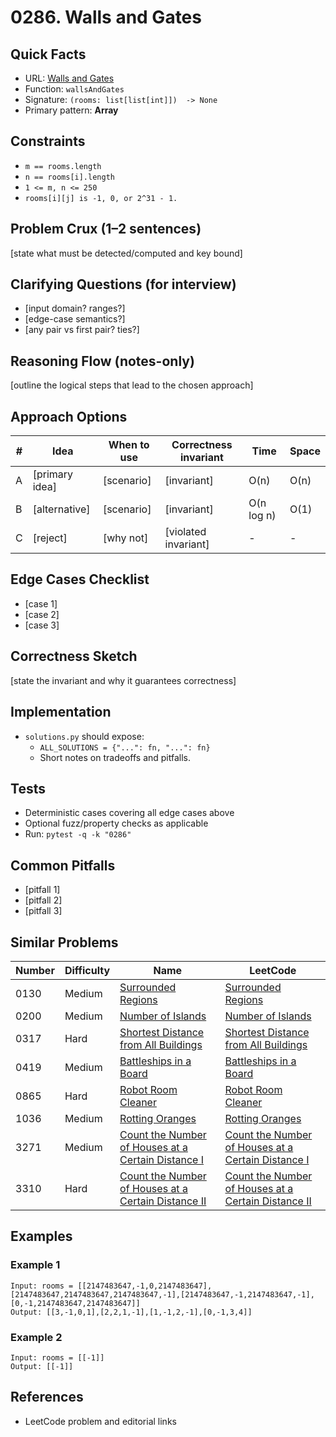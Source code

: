# 0286. Walls and Gates

## Quick Facts

- URL: [Walls and Gates](https://leetcode.com/problems/walls-and-gates/)
- Function: `wallsAndGates`
- Signature: `(rooms: list[list[int]])  -> None`
- Primary pattern: **Array**

## Constraints

- `m == rooms.length`
- `n == rooms[i].length`
- `1 <= m, n <= 250`
- `rooms[i][j] is -1, 0, or 2^31 - 1.`

## Problem Crux (1–2 sentences)

[state what must be detected/computed and key bound]

## Clarifying Questions (for interview)

- [input domain? ranges?]
- [edge-case semantics?]
- [any pair vs first pair? ties?]

## Reasoning Flow (notes-only)

[outline the logical steps that lead to the chosen approach]

## Approach Options

| # | Idea | When to use | Correctness invariant | Time | Space |
|---|------|-------------|-----------------------|------|-------|
| A | [primary idea] | [scenario] | [invariant] | O(n) | O(n) |
| B | [alternative] | [scenario] | [invariant] | O(n log n) | O(1) |
| C | [reject] | [why not] | [violated invariant] | - | - |

## Edge Cases Checklist

- [case 1]
- [case 2]
- [case 3]

## Correctness Sketch

[state the invariant and why it guarantees correctness]

## Implementation

- `solutions.py` should expose:
  - `ALL_SOLUTIONS = {"...": fn, "...": fn}`
  - Short notes on tradeoffs and pitfalls.

## Tests

- Deterministic cases covering all edge cases above
- Optional fuzz/property checks as applicable
- Run: `pytest -q -k "0286"`

## Common Pitfalls

- [pitfall 1]
- [pitfall 2]
- [pitfall 3]

## Similar Problems

| Number | Difficulty | Name | LeetCode |
|---|---|---|---|
| 0130 | Medium | [Surrounded Regions](../0130-surrounded-regions/readme.md) | [Surrounded Regions](https://leetcode.com/problems/surrounded-regions/) |
| 0200 | Medium | [Number of Islands](../0200-number-of-islands/readme.md) | [Number of Islands](https://leetcode.com/problems/number-of-islands/) |
| 0317 | Hard | [Shortest Distance from All Buildings](../0317-shortest-distance-from-all-buildings/readme.md) | [Shortest Distance from All Buildings](https://leetcode.com/problems/shortest-distance-from-all-buildings/) |
| 0419 | Medium | [Battleships in a Board](../0419-battleships-in-a-board/readme.md) | [Battleships in a Board](https://leetcode.com/problems/battleships-in-a-board/) |
| 0865 | Hard | [Robot Room Cleaner](../0865-robot-room-cleaner/readme.md) | [Robot Room Cleaner](https://leetcode.com/problems/robot-room-cleaner/) |
| 1036 | Medium | [Rotting Oranges](../1036-rotting-oranges/readme.md) | [Rotting Oranges](https://leetcode.com/problems/rotting-oranges/) |
| 3271 | Medium | [Count the Number of Houses at a Certain Distance I](../3271-count-the-number-of-houses-at-a-certain-distance-i/readme.md) | [Count the Number of Houses at a Certain Distance I](https://leetcode.com/problems/count-the-number-of-houses-at-a-certain-distance-i/) |
| 3310 | Hard | [Count the Number of Houses at a Certain Distance II](../3310-count-the-number-of-houses-at-a-certain-distance-ii/readme.md) | [Count the Number of Houses at a Certain Distance II](https://leetcode.com/problems/count-the-number-of-houses-at-a-certain-distance-ii/) |

## Examples

### Example 1

```text
Input: rooms = [[2147483647,-1,0,2147483647],[2147483647,2147483647,2147483647,-1],[2147483647,-1,2147483647,-1],[0,-1,2147483647,2147483647]]
Output: [[3,-1,0,1],[2,2,1,-1],[1,-1,2,-1],[0,-1,3,4]]
```

### Example 2

```text
Input: rooms = [[-1]]
Output: [[-1]]
```

## References

- LeetCode problem and editorial links
